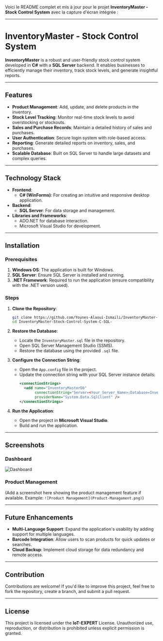 Voici le README complet et mis à jour pour le projet **InventoryMaster - Stock Control System** avec la capture d'écran intégrée :

---

# InventoryMaster - Stock Control System

**InventoryMaster** is a robust and user-friendly stock control system developed in **C#** with a **SQL Server** backend. It enables businesses to efficiently manage their inventory, track stock levels, and generate insightful reports.

---

## Features

- **Product Management**: Add, update, and delete products in the inventory.
- **Stock Level Tracking**: Monitor real-time stock levels to avoid overstocking or stockouts.
- **Sales and Purchase Records**: Maintain a detailed history of sales and purchases.
- **User Authentication**: Secure login system with role-based access.
- **Reporting**: Generate detailed reports on inventory, sales, and purchases.
- **Scalable Database**: Built on SQL Server to handle large datasets and complex queries.

---

## Technology Stack

- **Frontend**:  
  - **C# (WinForms)**: For creating an intuitive and responsive desktop application.  
- **Backend**:  
  - **SQL Server**: For data storage and management.  
- **Libraries and Frameworks**:  
  - ADO.NET for database interaction.  
  - Microsoft Visual Studio for development.  

---

## Installation

### Prerequisites

1. **Windows OS**: The application is built for Windows.
2. **SQL Server**: Ensure SQL Server is installed and running.
3. **.NET Framework**: Required to run the application (ensure compatibility with the .NET version used).

### Steps

1. **Clone the Repository**:
   ```bash
   git clone https://github.com/Younes-Alaoui-Ismaili/InventoryMaster-Stock-Control-System-C-SQL-.git
   cd InventoryMaster-Stock-Control-System-C-SQL-
   ```

2. **Restore the Database**:
   - Locate the `InventoryMaster.sql` file in the repository.
   - Open SQL Server Management Studio (SSMS).
   - Restore the database using the provided `.sql` file.

3. **Configure the Connection String**:
   - Open the `App.config` file in the project.
   - Update the connection string with your SQL Server instance details:
     ```xml
     <connectionStrings>
       <add name="InventoryMasterDb" 
            connectionString="Server=<Your_Server_Name>;Database=InventoryMaster;User Id=<Your_Username>;Password=<Your_Password>;" 
            providerName="System.Data.SqlClient" />
     </connectionStrings>
     ```

4. **Run the Application**:
   - Open the project in **Microsoft Visual Studio**.
   - Build and run the application.

---

## Screenshots

### Dashboard
![Dashboard](https://user-images.githubusercontent.com/52432709/61491137-8ee63080-a97c-11e9-9c43-287bb23fe208.png)

### Product Management
(Add a screenshot here showing the product management feature if available. Example: `![Product Management](Product-Management.png)`)

---

## Future Enhancements

- **Multi-Language Support**: Expand the application's usability by adding support for multiple languages.
- **Barcode Integration**: Allow users to scan products for quick updates or searches.
- **Cloud Backup**: Implement cloud storage for data redundancy and remote access.

---

## Contribution

Contributions are welcome! If you'd like to improve this project, feel free to fork the repository, create a branch, and submit a pull request.

---

## License

This project is licensed under the **IoT-EXPERT** License. Unauthorized use, reproduction, or distribution is prohibited unless explicit permission is granted.
